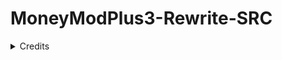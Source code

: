# MoneyModPlus3-Rewrite-SRC

<details>

<summary> Credits </summary>
 https://github.com/mr-nv/mmodplus3rewrite
